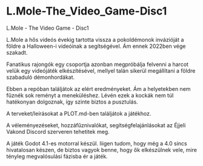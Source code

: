 # L.Mole-The_Video_Game-Disc1
L.Mole - The Video Game - Disc1

L.Mole a hős videós évekig tartotta vissza a pokoldémonok invázióját a földre a Halloween-i videóinak a segítségével.
Ám ennek 2022ben vége szakadt.

Fanatikus rajongók egy csoportja azonban megpróbálja felvenni a harcot velük egy videójáték elkészítésével, mellyel talán sikerül megállítani a földre szabaduló démonhordákat.

Ebben a repóban találjátok az elért eredményeket.
Ám a helyetekben nem fűznék sok reményt a meneküléshez.
Lévén ezek a kockák nem túl hatékonyan dolgoznak, így szinte biztos a pusztulás.

A terveket/leírásokat a PLOT.md-ben találjátok a játékhoz.

A véleményezéseket, hozzáfűznivalókat, segítségfelajánlásokat az Éjjeli Vakond Discord szerveren tehetitek meg.

A játék Godot 4.1-es motorral készül. Iiigen tudom, hogy még a 4.0 sincs hivatalosan készen, de biztos vagyok benne, hogy ők elkészülnek vele, mire tényleg megvalósulási fázisba ér a játék.
